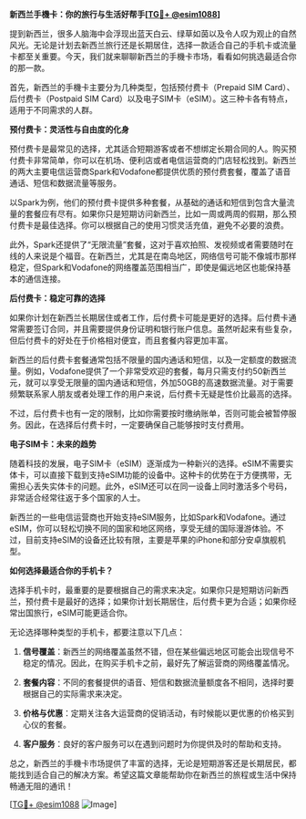 **新西兰手機卡：你的旅行与生活好帮手[[TG💪+ @esim1088](https://t.me/s/esim1088)]**

提到新西兰，很多人脑海中会浮现出蓝天白云、绿草如茵以及令人叹为观止的自然风光。无论是计划去新西兰旅行还是长期居住，选择一款适合自己的手机卡或流量卡都至关重要。今天，我们就来聊聊新西兰的手機卡市场，看看如何挑选最适合你的那一款。

首先，新西兰的手機卡主要分为几种类型，包括预付费卡（Prepaid SIM Card）、后付费卡（Postpaid SIM Card）以及电子SIM卡（eSIM）。这三种卡各有特点，适用于不同需求的人群。

**预付费卡：灵活性与自由度的化身**

预付费卡是最常见的选择，尤其适合短期游客或者不想绑定长期合同的人。购买预付费卡非常简单，你可以在机场、便利店或者电信运营商的门店轻松找到。新西兰的两大主要电信运营商Spark和Vodafone都提供优质的预付费套餐，覆盖了语音通话、短信和数据流量等服务。

以Spark为例，他们的预付费卡提供多种套餐，从基础的通话和短信到包含大量流量的套餐应有尽有。如果你只是短期访问新西兰，比如一周或两周的假期，那么预付费卡是最佳选择。你可以根据自己的使用习惯灵活充值，避免不必要的浪费。

此外，Spark还提供了“无限流量”套餐，这对于喜欢拍照、发视频或者需要随时在线的人来说是个福音。在新西兰，尤其是在南岛地区，网络信号可能不像城市那样稳定，但Spark和Vodafone的网络覆盖范围相当广，即使是偏远地区也能保持基本的通信连接。

**后付费卡：稳定可靠的选择**

如果你计划在新西兰长期居住或者工作，后付费卡可能是更好的选择。后付费卡通常需要签订合同，并且需要提供身份证明和银行账户信息。虽然听起来有些复杂，但后付费卡的好处在于价格相对便宜，而且套餐内容更加丰富。

新西兰的后付费卡套餐通常包括不限量的国内通话和短信，以及一定额度的数据流量。例如，Vodafone提供了一个非常受欢迎的套餐，每月只需支付约50新西兰元，就可以享受无限量的国内通话和短信，外加50GB的高速数据流量。对于需要频繁联系家人朋友或者处理工作的用户来说，后付费卡无疑是性价比最高的选择。

不过，后付费卡也有一定的限制，比如你需要按时缴纳账单，否则可能会被暂停服务。因此，在选择后付费卡时，一定要确保自己能够按时支付费用。

**电子SIM卡：未来的趋势**

随着科技的发展，电子SIM卡（eSIM）逐渐成为一种新兴的选择。eSIM不需要实体卡，可以直接下载到支持eSIM功能的设备中。这种卡的优势在于方便携带，无需担心丢失实体卡的问题。此外，eSIM还可以在同一设备上同时激活多个号码，非常适合经常往返于多个国家的人士。

新西兰的一些电信运营商也开始支持eSIM服务，比如Spark和Vodafone。通过eSIM，你可以轻松切换不同的国家和地区网络，享受无缝的国际漫游体验。不过，目前支持eSIM的设备还比较有限，主要是苹果的iPhone和部分安卓旗舰机型。

**如何选择最适合你的手机卡？**

选择手机卡时，最重要的是要根据自己的需求来决定。如果你只是短期访问新西兰，预付费卡是最好的选择；如果你计划长期居住，后付费卡更为合适；如果你经常出国旅行，eSIM可能更适合你。

无论选择哪种类型的手机卡，都要注意以下几点：

1. **信号覆盖**：新西兰的网络覆盖虽然不错，但在某些偏远地区可能会出现信号不稳定的情况。因此，在购买手机卡之前，最好先了解运营商的网络覆盖情况。
   
2. **套餐内容**：不同的套餐提供的语音、短信和数据流量额度各不相同，选择时要根据自己的实际需求来决定。

3. **价格与优惠**：定期关注各大运营商的促销活动，有时候能以更优惠的价格买到心仪的套餐。

4. **客户服务**：良好的客户服务可以在遇到问题时为你提供及时的帮助和支持。

总之，新西兰的手機卡市场提供了丰富的选择，无论是短期游客还是长期居民，都能找到适合自己的解决方案。希望这篇文章能帮助你在新西兰的旅程或生活中保持畅通无阻的通讯！

[[TG💪+ @esim1088](https://t.me/s/esim1088) ![Image](https://i.postimg.cc/4NQfJmqS/Snipaste-2025-05-13-00-14-12.png)]
